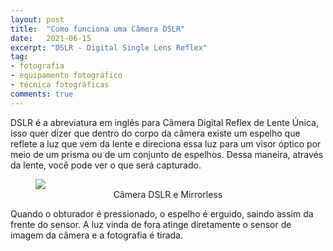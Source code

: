```yaml
---
layout: post
title:  "Como funciona uma Câmera DSLR"
date:   2021-06-15
excerpt: "DSLR - Digital Single Lens Reflex"
tag:
- fotografia
- equipamento fotográfico
- técnica fotográficas
comments: true
---
```

DSLR é a abreviatura em inglês para Câmera Digital Reflex de Lente Única, isso quer dizer que dentro do corpo da câmera existe um espelho que reflete a luz que vem da lente e direciona essa luz para um visor óptico por meio de um prisma ou de um conjunto de espelhos. Dessa maneira, através da lente, você pode ver o que será capturado.

<figure>
	<img src="https://i.imgur.com/Y1byDLg.png">
	<figcaption><center>Câmera DSLR e Mirrorless</center></figcaption>
</figure>

Quando o obturador é pressionado, o espelho é erguido, saindo assim da frente do sensor. A luz vinda de fora atinge diretamente o sensor de imagem da câmera e a fotografia é tirada.
